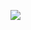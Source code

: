 ![](https://github-readme-stats.vercel.app/api/top-langs/?username=tobinpalmer&theme=transparent&layout=donut&hide=shell)
